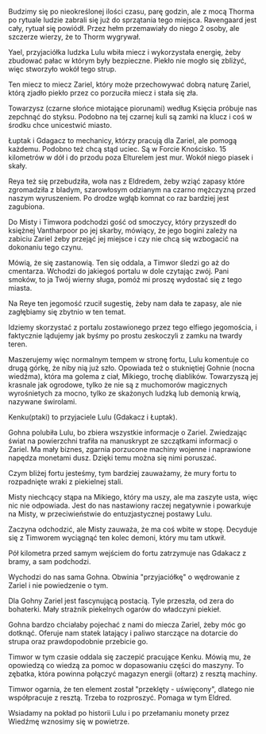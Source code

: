 Budzimy się po nieokreślonej ilości czasu, parę godzin, ale z mocą Thorma po rytuale ludzie zabrali się już do sprzątania tego miejsca.
Ravengaard jest cały, rytuał się powiódł. Przez hełm przemawiały do niego 2 osoby, ale szczerze wierzy, że to Thorm wygrywał.

Yael, przyjaciółka ludzka Lulu wbiła miecz i wykorzystała energię, żeby zbudować pałac w którym były bezpieczne. Piekło nie mogło się zbliżyć, więc stworzyło wokół tego strup.

Ten miecz to miecz Zariel, który może przechowywać dobrą naturę Zariel, którą zjadło piekło przez co porzuciła miecz i stała się zła.

Towarzysz (czarne słońce miotające piorunami) według Księcia próbuje nas zepchnąć do styksu. Podobno na tej czarnej kuli są zamki na klucz i coś w środku chce unicestwić miasto.

Łuptak i Gdagacz to mechanicy, którzy pracują dla Zariel, ale pomogą każdemu. Podobno też chcą stąd uciec. Są w Forcie Knościsko. 15 kilometrów w dół i do przodu poza Elturelem jest mur. Wokół niego piasek i skały. 

Reya też się przebudziła, woła nas z Eldredem, żeby wziąć zapasy które zgromadziła z bladym, szarowłosym odzianym na czarno mężczyzną przed naszym wyruszeniem. Po drodze wgłąb komnat co raz bardziej jest zagubiona.

Do Misty i Timwora podchodzi gość od smoczycy, który przyszedł do księżnej Vantharpoor po jej skarby, mówiący, że jego bogini zależy na zabiciu Zariel żeby przejąć jej miejsce i czy nie chcą się wzbogacić na dokonaniu tego czynu.

Mówią, że się zastanowią. Ten się oddala, a Timwor śledzi go aż do cmentarza. Wchodzi do jakiegoś portalu w dole czytając zwój. Pani smoków, to ja Twój wierny sługa, pomóż mi proszę wydostać się z tego miasta.

Na Reye ten jegomość rzucił sugestię, żeby nam dała te zapasy, ale nie zagłębiamy się zbytnio w ten temat.

Idziemy skorzystać z portalu zostawionego przez tego elfiego jegomościa, i faktycznie lądujemy jak byśmy po prostu zeskoczyli z zamku na twardy teren.

Maszerujemy więc normalnym tempem w stronę fortu, Lulu komentuje co drugą górkę, że niby nią już szło. Opowiada też o stukniętiej Gohnie (nocna wiedźma), która ma golema z ciał, Mikiego, trochę diablików. Towarzyszą jej krasnale jak ogrodowe, tylko że nie są z muchomorów magicznych wyrośnietych za mocno, tylko ze skażonych ludzką lub demonią krwią, nazywane świrolami. 

Kenku(ptaki) to przyjaciele Lulu (Gdakacz i Łuptak). 

Gohna polubiła Lulu, bo zbiera wszystkie informacje o Zariel. Zwiedzając świat na powierzchni trafiła na manuskrypt ze szczątkami informacji o Zariel. Ma mały biznes, zgarnia porzucone machiny wojenne i naprawione napędza monetami dusz. Dzięki temu można się nimi poruszać.

Czym bliżej fortu jesteśmy, tym bardziej zauważamy, że mury fortu to rozpadnięte wraki z piekielnej stali.

Misty niechcący stąpa na Mikiego, który ma uszy, ale ma zaszyte usta, więc nic nie odpowiada. Jest do nas nastawiony raczej negatywnie i powarkuje na Misty, w przeciwieństwie do entuzjastycznej postawy Lulu.

Zaczyna odchodzić, ale Misty zauważa, że ma coś wbite w stopę. Decyduje się z Timworem wyciągnąć ten kolec demoni, który mu tam utkwił.

Pół kilometra przed samym wejściem do fortu zatrzymuje nas Gdakacz z bramy, a sam podchodzi.

Wychodzi do nas sama Gohna. Obwinia "przyjaciółkę" o wędrowanie z Zariel i nie powiedzenie o tym.

Dla Gohny Zariel jest fascynującą postacią. Tyle przeszła, od zera do bohaterki. Mały strażnik piekelnych ogarów do władczyni piekieł.

Gohna bardzo chciałaby pojechać z  nami do miecza Zariel, żeby móc go dotknąć. Oferuje nam statek latający i paliwo starczące na dotarcie do strupa oraz prawdopodobnie przebicie go.

Timwor w tym czasie oddala się zaczepić pracujące Kenku.
Mówią mu, że opowiedzą co wiedzą za pomoc w dopasowaniu części do maszyny.
To zębatka, która powinna połączyć magazyn energii (ołtarz) z resztą machiny.

Timwor ogarnia, że ten element został "przeklęty - uświęcony", dlatego nie współpracuje z resztą. Trzeba to rozproszyć. Pomaga w tym Eldred.

Wsiadamy na pokład po historii Lulu i po przełamaniu monety przez Wiedźmę wznosimy się w powietrze.




